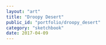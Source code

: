 ```yaml
---
layout: "art"
title: "Droopy Desert"
public_id: "portfolio/droopy_desert"
category: "sketchbook"
date: 2017-04-09
---
```


